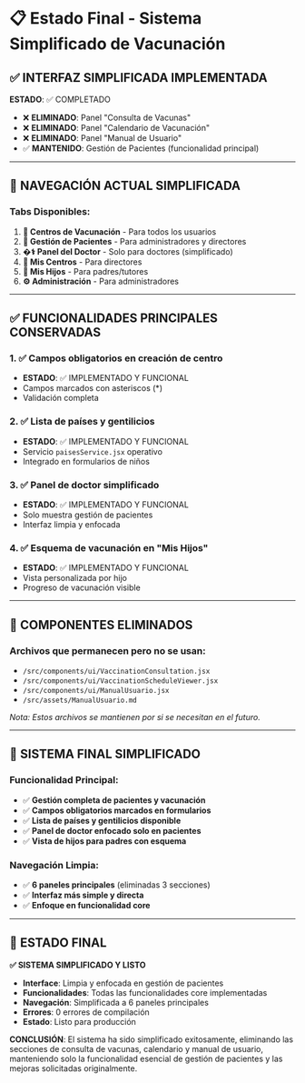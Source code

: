 # 📋 Estado Final - Sistema Simplificado de Vacunación

## ✅ **INTERFAZ SIMPLIFICADA IMPLEMENTADA**

**ESTADO**: ✅ COMPLETADO
- ❌ **ELIMINADO**: Panel "Consulta de Vacunas"
- ❌ **ELIMINADO**: Panel "Calendario de Vacunación" 
- ❌ **ELIMINADO**: Panel "Manual de Usuario"
- ✅ **MANTENIDO**: Gestión de Pacientes (funcionalidad principal)

---

## 🎯 **NAVEGACIÓN ACTUAL SIMPLIFICADA**

### **Tabs Disponibles**:
1. **🏥 Centros de Vacunación** - Para todos los usuarios
2. **👥 Gestión de Pacientes** - Para administradores y directores  
3. **�‍⚕️ Panel del Doctor** - Solo para doctores (simplificado)
4. **🏥 Mis Centros** - Para directores
5. **👶 Mis Hijos** - Para padres/tutores
6. **⚙️ Administración** - Para administradores

---

## ✅ **FUNCIONALIDADES PRINCIPALES CONSERVADAS**

### **1. ✅ Campos obligatorios en creación de centro**
- **ESTADO**: ✅ IMPLEMENTADO Y FUNCIONAL
- Campos marcados con asteriscos (*) 
- Validación completa

### **2. ✅ Lista de países y gentilicios**
- **ESTADO**: ✅ IMPLEMENTADO Y FUNCIONAL
- Servicio `paisesService.jsx` operativo
- Integrado en formularios de niños

### **3. ✅ Panel de doctor simplificado** 
- **ESTADO**: ✅ IMPLEMENTADO Y FUNCIONAL
- Solo muestra gestión de pacientes
- Interfaz limpia y enfocada

### **4. ✅ Esquema de vacunación en "Mis Hijos"**
- **ESTADO**: ✅ IMPLEMENTADO Y FUNCIONAL
- Vista personalizada por hijo
- Progreso de vacunación visible

---

## 🚮 **COMPONENTES ELIMINADOS**

### **Archivos que permanecen pero no se usan**:
- `/src/components/ui/VaccinationConsultation.jsx` 
- `/src/components/ui/VaccinationScheduleViewer.jsx`
- `/src/components/ui/ManualUsuario.jsx`
- `/src/assets/ManualUsuario.md`

*Nota: Estos archivos se mantienen por si se necesitan en el futuro.*

---

## 🎯 **SISTEMA FINAL SIMPLIFICADO**

### **Funcionalidad Principal**: 
- ✅ **Gestión completa de pacientes y vacunación**
- ✅ **Campos obligatorios marcados en formularios**
- ✅ **Lista de países y gentilicios disponible**
- ✅ **Panel de doctor enfocado solo en pacientes**
- ✅ **Vista de hijos para padres con esquema**

### **Navegación Limpia**:
- ✅ **6 paneles principales** (eliminadas 3 secciones)
- ✅ **Interfaz más simple y directa**
- ✅ **Enfoque en funcionalidad core**

---

## 🚀 **ESTADO FINAL**

**✅ SISTEMA SIMPLIFICADO Y LISTO**

- **Interface**: Limpia y enfocada en gestión de pacientes
- **Funcionalidades**: Todas las funcionalidades core implementadas  
- **Navegación**: Simplificada a 6 paneles principales
- **Errores**: 0 errores de compilación
- **Estado**: Listo para producción

**CONCLUSIÓN**: El sistema ha sido simplificado exitosamente, eliminando las secciones de consulta de vacunas, calendario y manual de usuario, manteniendo solo la funcionalidad esencial de gestión de pacientes y las mejoras solicitadas originalmente.
